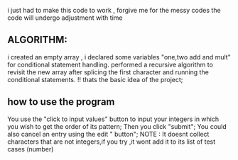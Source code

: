 i just had to make this code to work ,
forgive me for the messy codes
the code will undergo adjustment with time
## ALGORITHM:
 i created an empty array ,
 i declared some variables "one,two add and mult" for conditional statement handling.
 performed a recursive algorithm to revisit the new array after splicing the first character and running the conditional statements.
!! thats the basic idea of the project;

## how to use the program
You use the "click to input values" button  to input your integers in which you wish to get the order of its pattern;
Then you click "submit";
You could also cancel an entry using the edit " button";
NOTE : It doesnt collect characters that are not integers,if you try ,it wont add it to its list of test cases (number)
